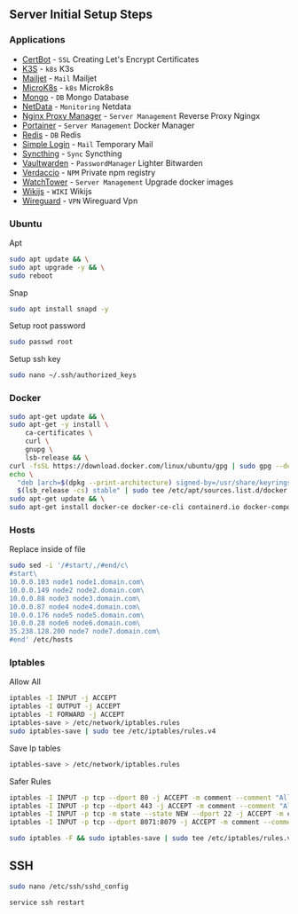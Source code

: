 ## Server Initial Setup Steps


### Applications
- [CertBot](certbot/README.md) - `SSL` Creating Let's Encrypt Certificates
- [K3S](k3s/README.md) - `k8s` K3s
- [Mailjet](mailjet/README.md) - `Mail` Mailjet
- [MicroK8s](microk8s/README.md) - `k8s` Microk8s
- [Mongo](mongo/README.md) - `DB` Mongo Database
- [NetData](netdata/README.md) - `Monitoring` Netdata
- [Nginx Proxy Manager](nginx-proxy-manager/README.md) - `Server Management` Reverse Proxy Ngingx
- [Portainer](portainer/README.md) - `Server Management` Docker Manager
- [Redis](redis/README.md) - `DB` Redis
- [Simple Login](simple-login/README.md) - `Mail` Temporary Mail
- [Syncthing](syncthing/README.md) - `Sync` Syncthing
- [Vaultwarden](vaultwarden/README.md) - `PasswordManager` Lighter Bitwarden
- [Verdaccio](verdaccio/README.md) - `NPM` Private npm registry
- [WatchTower](watchtower/README.md) - `Server Management` Upgrade docker images
- [Wikijs](wikijs/README.md) - `WIKI` Wikijs
- [Wireguard](wireguard/README.md) - `VPN` Wireguard Vpn

### Ubuntu

Apt
```sh
sudo apt update && \
sudo apt upgrade -y && \
sudo reboot
```
Snap
```sh
sudo apt install snapd -y
```

Setup root password
```sh
sudo passwd root
```

Setup ssh key
```sh
sudo nano ~/.ssh/authorized_keys
```

### Docker

```sh
sudo apt-get update && \
sudo apt-get -y install \
    ca-certificates \
    curl \
    gnupg \
    lsb-release && \
curl -fsSL https://download.docker.com/linux/ubuntu/gpg | sudo gpg --dearmor -o /usr/share/keyrings/docker-archive-keyring.gpg && \
echo \
  "deb [arch=$(dpkg --print-architecture) signed-by=/usr/share/keyrings/docker-archive-keyring.gpg] https://download.docker.com/linux/ubuntu \
  $(lsb_release -cs) stable" | sudo tee /etc/apt/sources.list.d/docker.list > /dev/null && \
sudo apt-get update && \
sudo apt-get install docker-ce docker-ce-cli containerd.io docker-compose-plugin
```
### Hosts
Replace inside of file
```sh
sudo sed -i '/#start/,/#end/c\
#start\
10.0.0.103 node1 node1.domain.com\
10.0.0.149 node2 node2.domain.com\
10.0.0.88 node3 node3.domain.com\
10.0.0.87 node4 node4.domain.com\
10.0.0.176 node5 node5.domain.com\
10.0.0.28 node6 node6.domain.com\
35.238.128.200 node7 node7.domain.com\
#end' /etc/hosts
```

### Iptables

Allow All
```sh
iptables -I INPUT -j ACCEPT
iptables -I OUTPUT -j ACCEPT
iptables -I FORWARD -j ACCEPT
iptables-save > /etc/network/iptables.rules
sudo iptables-save | sudo tee /etc/iptables/rules.v4
```

Save Ip tables
```sh
iptables-save > /etc/network/iptables.rules
```

Safer Rules
```sh
iptables -I INPUT -p tcp --dport 80 -j ACCEPT -m comment --comment "Allow HTTP"
iptables -I INPUT -p tcp --dport 443 -j ACCEPT -m comment --comment "Allow HTTPS"
iptables -I INPUT -p tcp -m state --state NEW --dport 22 -j ACCEPT -m comment --comment "Allow SSH"
iptables -I INPUT -p tcp --dport 8071:8079 -j ACCEPT -m comment --comment "Allow torrents"
```
```sh
sudo iptables -F && sudo iptables-save | sudo tee /etc/iptables/rules.v4
```

## SSH
```sh
sudo nano /etc/ssh/sshd_config
```
```sh
service ssh restart
```
